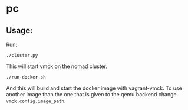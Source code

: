 # pc

## Usage:

Run:
```shell
./cluster.py
```
This will start vmck on the nomad cluster.

```shell
./run-docker.sh
```
And this will build and start the docker image with vagrant-vmck. To use another
image than the one that is given to the qemu backend change `vmck.config.image_path`.
